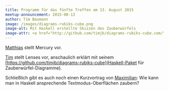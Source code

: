 ```yaml
---
title: Programm für das fünfte Treffen am 13. August 2015
meetup-announcement: 2015-08-13
author: Tim Baumann
image: /images/diagrams-rubiks-cube.png
image-alt: Mit Haskell erstellte Skizzen des Zauberwürfels
image-attr: <a href="http://github.com/timjb/diagrams-rubiks-cube.com/">Tim Baumann</a> (MIT)
---
```


[Matthias](https://github.com/mgudemann) stellt Mercury vor.

[Tim](https://github.com/timjb) stellt Lenses vor, anschaulich erklärt mit
seinem [https://github.com/timjb/diagrams-rubiks-cube](Haskell-Paket für
Zauberwürfel-Diagramme).

Schließlich gibt es auch noch einen Kurzvortrag von
[Maximilian](https://github.com/maximilianhuber): Wie kann man in Haskell
ansprechende Textmodus-Oberflächen zaubern?
